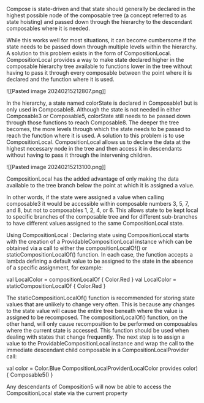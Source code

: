 Compose is state-driven and that state should generally be declared 
in the highest possible node of the composable tree (a concept referred to as state hoisting) and passed down  through the hierarchy to the descendant composables where it is needed. 

While this works well for most situations, it can become cumbersome if the state needs to be passed down through multiple levels within the 
hierarchy.
A solution to this problem exists in the form of CompositionLocal. CompositionLocal provides a way to make state declared higher in the composable hierarchy tree available to functions lower in the tree without having to pass it through every composable between the point where it is declared and the function where it is used.


![[Pasted image 20240215212807.png]]

In the hierarchy, a state named colorState is declared in Composable1 but is only used in Composable8.
Although the state is not needed in either Composable3 or Composable5, colorState still needs to be passed down through those functions to reach Composable8. The deeper the tree becomes, the more levels through which the state needs to be passed to reach the function where it is used.
A solution to this problem is to use CompositionLocal. CompositionLocal allows us to declare the data at the highest necessary node in the tree and then access it in descendants without having to pass it through the 
intervening children.

![[Pasted image 20240215213100.png]]

CompositionLocal has the added advantage of only making the data available to the tree branch below the point at which it is assigned a value.

In other words, if the state were assigned a value when calling composable3 it would be accessible within composable numbers 3, 5, 7, and 8, but not to composables 1, 2, 4, or 6. This allows state to be kept local to specific branches of the composable tree and for different sub-branches to have different values assigned to the same CompositionLocal state. 

Using CompositionLocal :
Declaring state using CompositionLocal starts with the creation of a ProvidableCompositionLocal instance which can be obtained via a call to either the compositionLocalOf() or staticCompositionLocalOf() function.
In each case, the function accepts a lambda defining a default value to be assigned to the state in the absence of a specific assignment, for example:

val LocalColor = compositionLocalOf { Color.Red }
val LocalColor = staticCompositionLocalOf { Color.Red }

The staticCompositionLocalOf() function is recommended for storing state values that are unlikely to change very often.
This is because any changes to the state value will cause the entire tree beneath where the value is assigned to be recomposed.
The compositionLocalOf() function, on the other hand, will only cause recomposition to be performed on composables where the current state is accessed. 
This function should be used when dealing with states that change frequently. 
The next step is to assign a value to the ProvidableCompositionLocal instance and wrap the call to the immediate descendant child composable in a CompositionLocalProvider call:

val color = Color.Blue
CompositionLocalProvider(LocalColor provides color) {
 Composable5()
}

Any descendants of Composition5 will now be able to access the CompositionLocal state via the current property